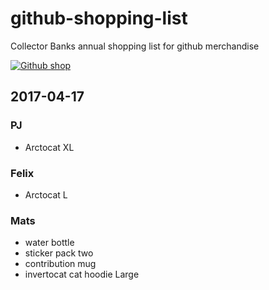 # github-shopping-list
Collector Banks annual shopping list for github merchandise  

[![Github shop](https://assets-cdn.github.com/images/modules/logos_page/GitHub-Logo.png)](https://github.myshopify.com)

## 2017-04-17
### PJ
 * Arctocat XL
 
### Felix 
 * Arctocat L
### Mats
 * water bottle
 * sticker pack two
 * contribution mug
 * invertocat cat hoodie Large

